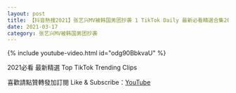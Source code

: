 ```yaml
---
layout: post
title: 【抖音熱搜2021】张艺兴MV被韩国男团抄袭 1 TikTok Daily 最新必看精選合集2021 03 17
date: 2021-03-17
category: 张艺兴MV被韩国男团抄袭
---
```


{% include youtube-video.html id="odg90BbkvaU" %}

2021必看 最新精選 Top TikTok Trending Clips

喜歡請點贊轉發加訂閱 Like & Subscribe：[YouTube](https://www.youtube.com/channel/UCAoR7VcanIPd04uEq_GIylA/videos)


